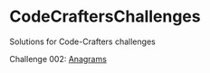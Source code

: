 # CodeCraftersChallenges
Solutions for Code-Crafters challenges

Challenge 002: [Anagrams](https://github.com/jmartinezpena/CodeCraftersChallenges/tree/master/Challenge002)


